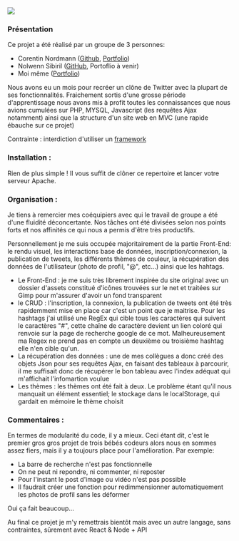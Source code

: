 <img src="https://user-images.githubusercontent.com/83210905/145017371-38efba3a-1cda-454c-a40b-1b2b10acc79f.png" />


<h3>Présentation</h3>

<p>Ce projet a été réalisé par un groupe de 3 personnes:</p>
<ul>
  <li>Corentin Nordmann (<a href="https://github.com/CorentinNrd">Github</a>, <a href="https://corentinnrd.github.io/Portfolio-Corentin/">Portfolio</a>)</li>
  <li>Nolwenn Sibiril (<a href="https://github.com/Nolwenn14">GitHub</a>, Portoflio à venir)</li>
  <li>Moi même (<a href="https://dounyadelren.github.io/Portfolio_DounyaDerlen/">Portfolio</a>)</li>
</ul>
<p>Nous avons eu un mois pour recréer un clône de Twitter avec la plupart de ses fonctionnalités. Fraichement sortis d'une grosse période d'apprentissage nous avons mis à profit toutes les connaissances que nous avions cumulées sur PHP, MYSQL, Javascript (les requêtes Ajax notamment) ainsi que la structure d'un site web en MVC (une rapide ébauche sur ce projet)</p>
<p>Contrainte : interdiction d'utiliser un <u>framework</u></p>

<h3>Installation : </h3>
<p>Rien de plus simple ! Il vous suffit de clôner ce repertoire et lancer votre serveur Apache.</p>

<h3>Organisation : </h3>
<p>Je tiens à remercier mes coéquipiers avec qui le travail de groupe a été d'une fluidité déconcertante. Nos tâches ont été divisées selon nos points forts et nos affinités ce qui nous a permis d'être très productifs.</p>
<p>Personnellement je me suis occupée majoritairement de la partie Front-End: le rendu visuel, les interactions base de données, inscription/connexion, la publication de tweets, les différents thèmes de couleur, la récupération des données de l'utilisateur (photo de profil, "@", etc...) ainsi que les hahtags.</p>

<ul>
  <li>Le Front-End : je me suis très librement inspirée du site original avec un dossier d'assets constitué d'icônes trouvées sur le net et traitées sur Gimp pour m'assurer d'avoir un fond transparent</li>
  <li>le CRUD : l'inscription, la connexion, la publication de tweets ont été très rapidemment mise en place car c'est un point que je maitrise. Pour les hashtags j'ai utilisé une RegEx qui cible tous les caractères qui suivent le caractères "#", cette chaîne de caractère devient un lien coloré qui renvoie sur la page de recherche google de ce mot. Malheureusement ma Regex ne prend pas en compte un deuxième ou troisième hashtag elle n'en cible qu'un.</li>
  <li>La récupération des données : une de mes collègues a donc créé des objets Json pour ses requêtes Ajax, en faisant des tableaux à parcourir, il me suffisait donc de récupérer le bon tableau avec l'index adéquat qui m'affichait l'infomartion voulue</li>
  <li>Les thèmes : les thèmes ont été fait à deux. Le problème étant qu'il nous manquait un élément essentiel; le stockage dans le localStorage, qui gardait en mémoire le thème choisit</li>
 </ul>
<h3>Commentaires : </h3>
<p>En termes de modularité du code, il y a mieux. Ceci étant dit, c'est le premier gros gros projet de trois bébés codeurs alors nous en sommes assez fiers, mais il y a toujours place pour l'amélioration. Par exemple:</p>
<ul>
  <li>La barre de recherche n'est pas fonctionnelle</li>
  <li>On ne peut ni repondre, ni commenter, ni reposter</li>
  <li>Pour l'instant le post d'image ou vidéo n'est pas possible</li>
  <li>Il faudrait créer une fonction pour redimmensionner automatiquement les photos de profil sans les déformer</li>
</ul>
<p>Oui ça fait beaucoup...</p>

<p> Au final ce projet je m'y remettrais bientôt mais avec un autre langage, sans contraintes, sûrement avec React & Node + API </p>

